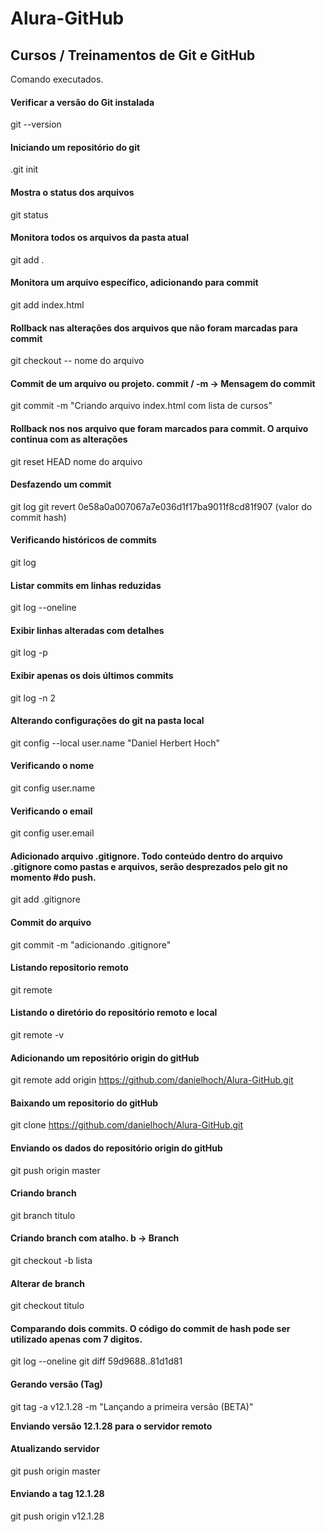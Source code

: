 # Alura-GitHub
## Cursos / Treinamentos de Git e GitHub

Comando executados.

#### Verificar a versão do Git instalada
git --version

#### Iniciando um repositório do git
.git init

#### Mostra o status dos arquivos
git status

#### Monitora todos os arquivos da pasta atual
git add .

#### Monitora um arquivo específico, adicionando para commit
git add index.html

#### Rollback nas alterações dos arquivos que não foram marcadas para commit
git checkout -- nome do arquivo

#### Commit de um arquivo ou projeto. commit / -m -> Mensagem do commit
git commit -m "Criando arquivo index.html com lista de cursos"

#### Rollback nos nos arquivo que foram marcados para commit. O arquivo continua com as alterações
git reset HEAD nome do arquivo

#### Desfazendo um commit
git log
git revert 0e58a0a007067a7e036d1f17ba9011f8cd81f907 (valor do commit hash)

#### Verificando históricos de commits
git log

#### Listar commits em linhas reduzidas
git log --oneline

#### Exibir linhas alteradas com detalhes
git log -p

#### Exibir apenas os dois últimos commits
git log -n 2

#### Alterando configurações do git na pasta local
git config --local user.name "Daniel Herbert Hoch"

#### Verificando o nome
git config user.name

#### Verificando o email
git config user.email

#### Adicionado arquivo .gitignore. Todo conteúdo dentro do arquivo .gitignore como pastas e arquivos, serão desprezados pelo git no momento #do push.
git add .gitignore

#### Commit do arquivo
git commit -m "adicionando .gitignore"

#### Listando repositorio remoto
git remote

#### Listando o diretório do repositório remoto e local
git remote -v

#### Adicionando um repositório origin do gitHub
git remote add origin https://github.com/danielhoch/Alura-GitHub.git

#### Baixando um repositorio do gitHub
git clone https://github.com/danielhoch/Alura-GitHub.git

#### Enviando os dados do repositório origin do gitHub
git push origin master

#### Criando branch
git branch titulo

#### Criando branch com atalho. b -> Branch
git checkout -b lista

#### Alterar de branch
git checkout titulo

#### Comparando dois commits. O código do commit de hash pode ser utilizado apenas com 7 digitos.
git log --oneline
git diff 59d9688..81d1d81

#### Gerando versão (Tag)
git tag -a v12.1.28 -m "Lançando a primeira versão (BETA)"

**Enviando versão 12.1.28 para o servidor remoto**
#### Atualizando servidor
git push origin master

#### Enviando a tag 12.1.28
git push origin v12.1.28
